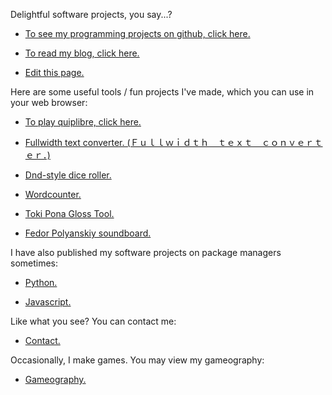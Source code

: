 Delightful software projects, you say...?

* [To see my programming projects on github, click here.](https://github.com/wyattscarpenter/)

* [To read my blog, click here.](https://wyattscarpenter.github.io/blog)

* [Edit this page.](https://github.com/wyattscarpenter/wyattscarpenter.github.io)

Here are some useful tools / fun projects I've made, which you can use in your web browser:

* [To play quiplibre, click here.](https://wyattscarpenter.github.io/quiplibre)

* [Fullwidth text converter. (Ｆｕｌｌｗｉｄｔｈ　ｔｅｘｔ　ｃｏｎｖｅｒｔｅｒ．)](https://wyattscarpenter.github.io/fullwidth/)

* [Dnd-style dice roller.](https://wyattscarpenter.github.io/nicedice/)

* [Wordcounter.](https://wyattscarpenter.github.io/wordcounter)

* [Toki Pona Gloss Tool.](https://wyattscarpenter.github.io/toki-pona-gloss-tool)

* [Fedor Polyanskiy soundboard.](https://wyattscarpenter.github.io/fedboard)

I have also published my software projects on package managers sometimes:

* [Python.](https://pypi.org/user/wyattscarpenter/)

* [Javascript.](https://www.npmjs.com/~wyattscarpenter)

Like what you see? You can contact me:

* [Contact.](contact.md)

Occasionally, I make games. You may view my gameography:

* [Gameography.](gameography.md)

<link rel="stylesheet" type="text/css" href="/style.css" /> <!-- This line is merely to style the page correctly in systems that respect such styling; it has no semantic meaning otherwise. -->
